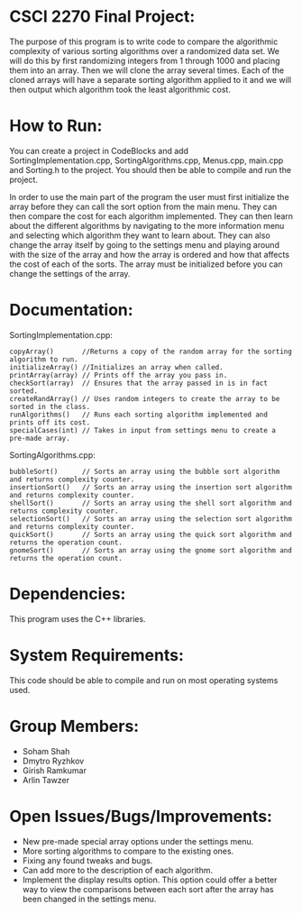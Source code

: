 # CSCI 2270 Final Project:
The purpose of this program is to write code to compare the algorithmic complexity of various sorting algorithms over a randomized data set. We will do this by first randomizing integers from 1 through 1000 and placing them into an array. Then we will clone the array several times. Each of the cloned arrays will have a separate sorting algorithm applied to it and we will then output which algorithm took the least algorithmic cost.

# How to Run:
You can create a project in CodeBlocks and add SortingImplementation.cpp, SortingAlgorithms.cpp, Menus.cpp, main.cpp and Sorting.h to the project. You should then be able to compile and run the project.

In order to use the main part of the program the user must first initialize the array before they can call the sort option from the main menu. They can then compare the cost for each algorithm implemented. They can then learn about the different algorithms by navigating to the more information menu and selecting which algorithm they want to learn about. They can also change the array itself by going to the settings menu and playing around with the size of the array and how the array is ordered and how that affects the cost of each of the sorts. The array must be initialized before you can change the settings of the array.

# Documentation:

SortingImplementation.cpp:

    copyArray()       //Returns a copy of the random array for the sorting algorithm to run.
    initializeArray() //Initializes an array when called.
    printArray(array) // Prints off the array you pass in.
    checkSort(array)  // Ensures that the array passed in is in fact sorted.
    createRandArray() // Uses random integers to create the array to be sorted in the class.
    runAlgorithms()   // Runs each sorting algorithm implemented and prints off its cost.
    specialCases(int) // Takes in input from settings menu to create a pre-made array.

SortingAlgorithms.cpp:

    bubbleSort()      // Sorts an array using the bubble sort algorithm and returns complexity counter.
    insertionSort()   // Sorts an array using the insertion sort algorithm and returns complexity counter.
    shellSort()       // Sorts an array using the shell sort algorithm and returns complexity counter.
    selectionSort()   // Sorts an array using the selection sort algorithm and returns complexity counter.
    quickSort()       // Sorts an array using the quick sort algorithm and returns the operation count.
    gnomeSort()       // Sorts an array using the gnome sort algorithm and returns the operation count.

# Dependencies: 
This program uses the C++ libraries.

# System Requirements: 
This code should be able to compile and run on most operating systems used.

# Group Members: 
- Soham Shah
- Dmytro Ryzhkov
- Girish Ramkumar
- Arlin Tawzer

# Open Issues/Bugs/Improvements:
- New pre-made special array options under the settings menu.
- More sorting algorithms to compare to the existing ones.
- Fixing any found tweaks and bugs.
- Can add more to the description of each algorithm.
- Implement the display results option. This option could offer a better way to view the comparisons between each sort after the array has been changed in the settings menu.
